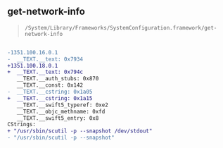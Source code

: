 ## get-network-info

> `/System/Library/Frameworks/SystemConfiguration.framework/get-network-info`

```diff

-1351.100.16.0.1
-  __TEXT.__text: 0x7934
+1351.100.18.0.1
+  __TEXT.__text: 0x794c
   __TEXT.__auth_stubs: 0x870
   __TEXT.__const: 0x142
-  __TEXT.__cstring: 0x1a05
+  __TEXT.__cstring: 0x1a15
   __TEXT.__swift5_typeref: 0xe2
   __TEXT.__objc_methname: 0xfd
   __TEXT.__swift5_entry: 0x8
CStrings:
+ "/usr/sbin/scutil -p --snapshot /dev/stdout"
- "/usr/sbin/scutil -p --snapshot"

```

